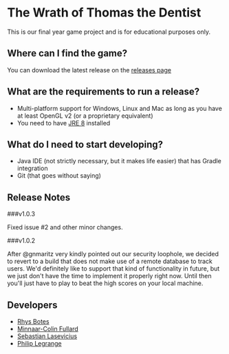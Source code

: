 # The Wrath of Thomas the Dentist
This is our final year game project and is for educational purposes only.

## Where can I find the game?
You can download the latest release on the [releases page](https://github.com/mcfullard/ttd-release/releases)

## What are the requirements to run a release?
- Multi-platform support for Windows, Linux and Mac as long as you have at least OpenGL v2 (or a proprietary equivalent)
- You need to have [JRE 8](http://www.oracle.com/technetwork/java/javase/downloads/jre8-downloads-2133155.html) installed

## What do I need to start developing?
- Java IDE (not strictly necessary, but it makes life easier) that has Gradle integration
- Git (that goes without saying)

## Release Notes

###v1.0.3

Fixed issue #2 and other minor changes.

###v1.0.2

After @gnmaritz very kindly pointed out our security loophole, we decided to revert to a build that does not make use of a remote database to track users. We'd definitely like to support that kind of functionality in future, but we just don't have the time to implement it properly right now. Until then you'll just have to play to beat the high scores on your local machine.

## Developers
- [Rhys Botes](https://github.com/RhysBotes)
- [Minnaar-Colin Fullard](https://github.com/mcfullard)
- [Sebastian Lasevicius](https://github.com/Bas24live)
- [Philip Legrange](https://github.com/fubar42)


